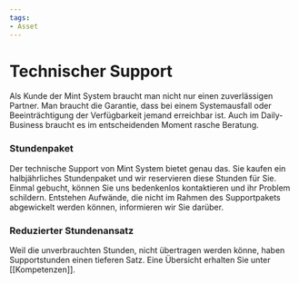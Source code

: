 ```yaml
---
tags:
- Asset
---
```

# Technischer Support

Als Kunde der Mint System braucht man nicht nur einen zuverlässigen Partner. Man braucht die Garantie, dass bei einem Systemausfall oder Beeinträchtigung der Verfügbarkeit jemand erreichbar ist. Auch im Daily-Business braucht es im entscheidenden Moment rasche Beratung.

### Stundenpaket

Der technische Support von Mint System bietet genau das. Sie kaufen ein halbjährliches Stundenpaket und wir reservieren diese Stunden für Sie. Einmal gebucht, können Sie uns bedenkenlos kontaktieren und ihr Problem schildern. Entstehen Aufwände, die nicht im Rahmen des Supportpakets abgewickelt werden können, informieren wir Sie darüber.

### Reduzierter Stundenansatz

Weil die unverbrauchten Stunden, nicht übertragen werden könne, haben Supportstunden einen tieferen Satz. Eine Übersicht erhalten Sie unter [[Kompetenzen]].